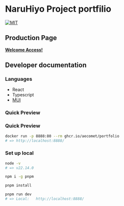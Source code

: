 # NaruHiyo Project portfilio

[![MIT](https://img.shields.io/badge/license-MIT-blue)](LICENCE)

## Production Page

**[Welcome Access!](https://naruhiyo.github.io/)**

## Developer documentation

### Languages

- React
- Typescript
- [MUI](https://mui.com/)

### Quick Preview

### Quick Preview

```sh
docker run -p 8888:80 --rm ghcr.io/aecomet/portfolio
# => http://localhost:8888/
```

### Set up local

```sh
node -v
# => v22.14.0

npm i -g pnpm

pnpm install

pnpm run dev
# => Local:   http://localhost:8888/
```
